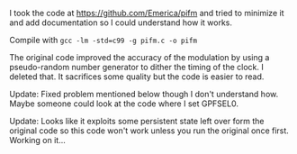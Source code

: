 I took the code at https://github.com/Emerica/pifm and tried to minimize it and add
documentation so I could understand how it works.

Compile with `gcc -lm -std=c99 -g pifm.c -o pifm`

The original code improved the accuracy of the modulation by using a
pseudo-random number generator to dither the timing of the clock.
I deleted that. It sacrifices some quality but the code is easier to read.

Update:
Fixed problem mentioned below though I don't understand how.
Maybe someone could look at the code where I set GPFSEL0.

Update:
Looks like it exploits some persistent state left over form the original code so
this code won't work unless you run the original once first.
Working on it...
